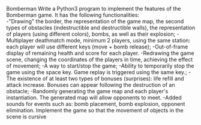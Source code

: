 B o m b e r m a n 
Write a Python3 program to implement the features of the Bomberman game. It has the following functionalities:    
    -"Drawing" the border, the representation of the game map, the second types of obstacles (indestructible and destructible walls), the representation of players (using different colors), bombs, as well as their explosion; 
    -Multiplayer deathmatch mode, minimum 2 players, using the same station: each player will use different keys (move + bomb release); 
    -Out-of-frame display of remaining health and score for each player. 
    -Redrawing the game scene, changing the coordinates of the players in time, achieving the effect of movement; 
    -A way to start/stop the game; -Ability to temporarily stop the game using the space key. Game replay is triggered using the same key.; 
    -The existence of at least two types of bonuses (surprises): life refill and attack increase. Bonuses can appear following the destruction of an obstacle; 
    -Randomly generating the game map and each player's instantiation. The generated map will allow opponents to meet. 
    -Added sounds for events such as: bomb placement, bomb explosion, opponent elimination. Implement the game so that the movement of objects in the scene is cursive
 
